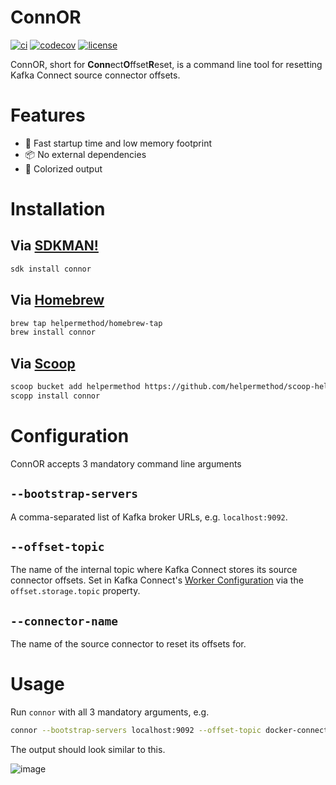# ConnOR

[![ci](https://github.com/helpermethod/connor/actions/workflows/ci.yml/badge.svg)](https://github.com/helpermethod/connor/actions/workflows/ci.yml)
[![codecov](https://codecov.io/gh/helpermethod/connor/branch/main/graph/badge.svg?token=niYlJRkALi)](https://codecov.io/gh/helpermethod/connor)
[![license](https://badgen.net/badge/license/Apache%20Licence%202.0/blue)](https://github.com/helpermethod/connor/blob/main/LICENSE)

ConnOR, short for **Conn**ect**O**ffset**R**eset, is a command line tool for resetting Kafka Connect source connector offsets.

# Features

* :rocket: Fast startup time and low memory footprint
* :package: No external dependencies
* :rainbow: Colorized output

# Installation

## Via [SDKMAN!](https://sdkman.io/)

```sh
sdk install connor
```

## Via [Homebrew](https://brew.sh/)

```sh
brew tap helpermethod/homebrew-tap
brew install connor
```

## Via [Scoop](https://scoop.sh/)

```sh
scoop bucket add helpermethod https://github.com/helpermethod/scoop-helpermethod.git
scopp install connor
```

# Configuration

ConnOR accepts 3 mandatory command line arguments

## `--bootstrap-servers`

A comma-separated list of Kafka broker URLs, e.g. `localhost:9092`.

## `--offset-topic`

The name of the internal topic where Kafka Connect stores its source connector offsets. Set in Kafka Connect's
[Worker Configuration](https://docs.confluent.io/platform/current/connect/references/allconfigs.html#distributed-worker-configuration)
via the `offset.storage.topic` property.

## `--connector-name`

The name of the source connector to reset its offsets for.

# Usage

Run `connor` with all 3 mandatory arguments, e.g.

```sh
connor --bootstrap-servers localhost:9092 --offset-topic docker-connect-offsets --connector-name connect-file-pulse-quickstart-log4j
```

The output should look similar to this.

![image](https://user-images.githubusercontent.com/1562019/129492520-8858de84-243c-418a-939c-03a9666b09f3.png)

